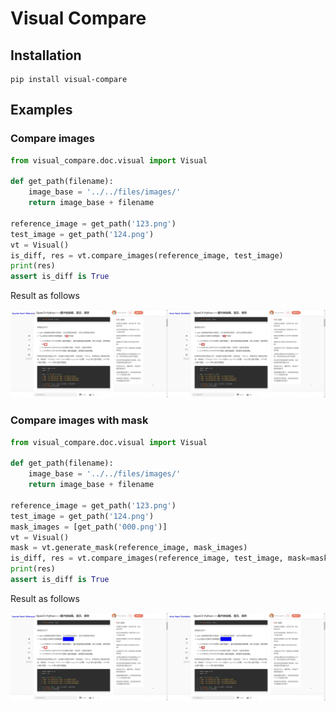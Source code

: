 Visual Compare
==============

## Installation

```commandline
pip install visual-compare
```

## Examples

### Compare images ###

```python
from visual_compare.doc.visual import Visual

def get_path(filename):
    image_base = '../../files/images/'
    return image_base + filename

reference_image = get_path('123.png')
test_image = get_path('124.png')
vt = Visual()
is_diff, res = vt.compare_images(reference_image, test_image)
print(res)
assert is_diff is True
```

 Result as follows

![1.jpg](https://github.com/cuidingyong/visual-compare/raw/main/files/result/1.jpg)

### Compare images with mask ###

```python
from visual_compare.doc.visual import Visual

def get_path(filename):
    image_base = '../../files/images/'
    return image_base + filename

reference_image = get_path('123.png')
test_image = get_path('124.png')
mask_images = [get_path('000.png')]
vt = Visual()
mask = vt.generate_mask(reference_image, mask_images)
is_diff, res = vt.compare_images(reference_image, test_image, mask=mask)
print(res)
assert is_diff is True
```

 Result as follows

![2.jpg](https://github.com/cuidingyong/visual-compare/raw/main/files/result/2.jpg)